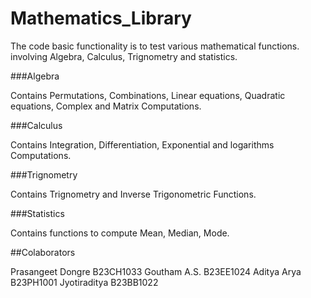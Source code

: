 # Mathematics_Library

The code basic functionality is to test various mathematical functions. involving Algebra, Calculus, Trignometry and statistics.

###Algebra

Contains Permutations, Combinations, Linear equations, Quadratic equations, Complex and Matrix Computations.

###Calculus

Contains Integration, Differentiation, Exponential and logarithms Computations.

###Trignometry

Contains Trignometry and Inverse Trigonometric Functions.

###Statistics

Contains functions to compute Mean, Median, Mode.

##Colaborators

Prasangeet Dongre B23CH1033
Goutham A.S. B23EE1024
Aditya Arya B23PH1001
Jyotiraditya B23BB1022
